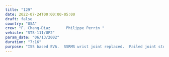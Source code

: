 ```yaml
---
title: "129"
date: 2022-07-24T00:00:00-05:00
draft: false
country: "USA"
crew: "F. Chang-Diaz       Philippe Perrin "
vehicle: "STS-111/UF2"
param_date: "06/13/2002"
duration: "7:16"
purpose: "ISS based EVA.  SSRMS wrist joint replaced.  Failed joint stowed on Shuttle. "
---
```

